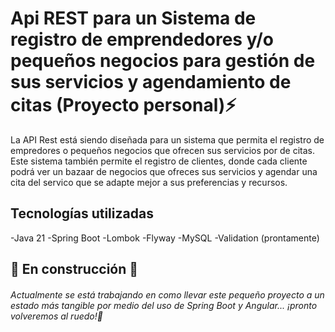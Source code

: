 # Api REST para un Sistema de registro de emprendedores y/o pequeños negocios para gestión de sus servicios y agendamiento de citas (Proyecto personal)⚡
La API Rest está siendo diseñada para un sistema que permita el registro de empredores o pequeños negocios que ofrecen sus servicios por de citas. Este sistema también permite el registro de clientes, donde cada cliente podrá ver un bazaar de negocios que ofreces sus servicios y agendar una cita del servico que se adapte mejor a sus preferencias y recursos.

## Tecnologías utilizadas
-Java 21
-Spring Boot
-Lombok
-Flyway
-MySQL
-Validation (prontamente)

## 🚧 En construcción 🚧
###### Actualmente se está trabajando en como llevar este pequeño proyecto a un estado más tangible por medio del uso de Spring Boot y Angular... ¡pronto volveremos al ruedo!🐂
